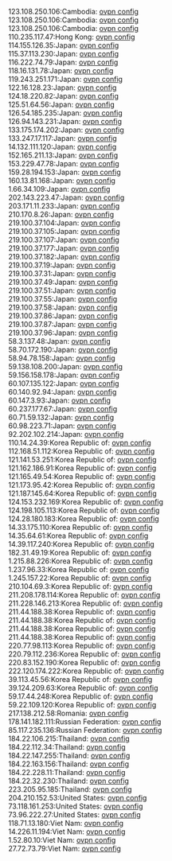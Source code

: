 123.108.250.106:Cambodia: [ovpn config](vpn/123_108_250_106.ovpn)  
123.108.250.106:Cambodia: [ovpn config](vpn/123_108_250_106.ovpn)  
123.108.250.106:Cambodia: [ovpn config](vpn/123_108_250_106.ovpn)  
110.235.117.47:Hong Kong: [ovpn config](vpn/110_235_117_47.ovpn)  
114.155.126.35:Japan: [ovpn config](vpn/114_155_126_35.ovpn)  
115.37.113.230:Japan: [ovpn config](vpn/115_37_113_230.ovpn)  
116.222.74.79:Japan: [ovpn config](vpn/116_222_74_79.ovpn)  
118.16.131.78:Japan: [ovpn config](vpn/118_16_131_78.ovpn)  
119.243.251.171:Japan: [ovpn config](vpn/119_243_251_171.ovpn)  
122.16.128.23:Japan: [ovpn config](vpn/122_16_128_23.ovpn)  
124.18.220.82:Japan: [ovpn config](vpn/124_18_220_82.ovpn)  
125.51.64.56:Japan: [ovpn config](vpn/125_51_64_56.ovpn)  
126.54.185.235:Japan: [ovpn config](vpn/126_54_185_235.ovpn)  
126.94.143.231:Japan: [ovpn config](vpn/126_94_143_231.ovpn)  
133.175.174.202:Japan: [ovpn config](vpn/133_175_174_202.ovpn)  
133.247.17.117:Japan: [ovpn config](vpn/133_247_17_117.ovpn)  
14.132.111.120:Japan: [ovpn config](vpn/14_132_111_120.ovpn)  
152.165.211.13:Japan: [ovpn config](vpn/152_165_211_13.ovpn)  
153.229.47.78:Japan: [ovpn config](vpn/153_229_47_78.ovpn)  
159.28.194.153:Japan: [ovpn config](vpn/159_28_194_153.ovpn)  
160.13.81.168:Japan: [ovpn config](vpn/160_13_81_168.ovpn)  
1.66.34.109:Japan: [ovpn config](vpn/1_66_34_109.ovpn)  
202.143.223.47:Japan: [ovpn config](vpn/202_143_223_47.ovpn)  
203.171.11.233:Japan: [ovpn config](vpn/203_171_11_233.ovpn)  
210.170.8.26:Japan: [ovpn config](vpn/210_170_8_26.ovpn)  
219.100.37.104:Japan: [ovpn config](vpn/219_100_37_104.ovpn)  
219.100.37.105:Japan: [ovpn config](vpn/219_100_37_105.ovpn)  
219.100.37.107:Japan: [ovpn config](vpn/219_100_37_107.ovpn)  
219.100.37.177:Japan: [ovpn config](vpn/219_100_37_177.ovpn)  
219.100.37.182:Japan: [ovpn config](vpn/219_100_37_182.ovpn)  
219.100.37.19:Japan: [ovpn config](vpn/219_100_37_19.ovpn)  
219.100.37.31:Japan: [ovpn config](vpn/219_100_37_31.ovpn)  
219.100.37.49:Japan: [ovpn config](vpn/219_100_37_49.ovpn)  
219.100.37.51:Japan: [ovpn config](vpn/219_100_37_51.ovpn)  
219.100.37.55:Japan: [ovpn config](vpn/219_100_37_55.ovpn)  
219.100.37.58:Japan: [ovpn config](vpn/219_100_37_58.ovpn)  
219.100.37.86:Japan: [ovpn config](vpn/219_100_37_86.ovpn)  
219.100.37.87:Japan: [ovpn config](vpn/219_100_37_87.ovpn)  
219.100.37.96:Japan: [ovpn config](vpn/219_100_37_96.ovpn)  
58.3.137.48:Japan: [ovpn config](vpn/58_3_137_48.ovpn)  
58.70.172.190:Japan: [ovpn config](vpn/58_70_172_190.ovpn)  
58.94.78.158:Japan: [ovpn config](vpn/58_94_78_158.ovpn)  
59.138.108.200:Japan: [ovpn config](vpn/59_138_108_200.ovpn)  
59.156.158.178:Japan: [ovpn config](vpn/59_156_158_178.ovpn)  
60.107.135.122:Japan: [ovpn config](vpn/60_107_135_122.ovpn)  
60.140.92.94:Japan: [ovpn config](vpn/60_140_92_94.ovpn)  
60.147.3.93:Japan: [ovpn config](vpn/60_147_3_93.ovpn)  
60.237.177.67:Japan: [ovpn config](vpn/60_237_177_67.ovpn)  
60.71.59.132:Japan: [ovpn config](vpn/60_71_59_132.ovpn)  
60.98.223.71:Japan: [ovpn config](vpn/60_98_223_71.ovpn)  
92.202.102.214:Japan: [ovpn config](vpn/92_202_102_214.ovpn)  
110.14.24.39:Korea Republic of: [ovpn config](vpn/110_14_24_39.ovpn)  
112.168.51.112:Korea Republic of: [ovpn config](vpn/112_168_51_112.ovpn)  
121.141.53.251:Korea Republic of: [ovpn config](vpn/121_141_53_251.ovpn)  
121.162.186.91:Korea Republic of: [ovpn config](vpn/121_162_186_91.ovpn)  
121.165.49.54:Korea Republic of: [ovpn config](vpn/121_165_49_54.ovpn)  
121.173.95.42:Korea Republic of: [ovpn config](vpn/121_173_95_42.ovpn)  
121.187.145.64:Korea Republic of: [ovpn config](vpn/121_187_145_64.ovpn)  
124.153.232.169:Korea Republic of: [ovpn config](vpn/124_153_232_169.ovpn)  
124.198.105.113:Korea Republic of: [ovpn config](vpn/124_198_105_113.ovpn)  
124.28.180.183:Korea Republic of: [ovpn config](vpn/124_28_180_183.ovpn)  
14.33.175.110:Korea Republic of: [ovpn config](vpn/14_33_175_110.ovpn)  
14.35.64.61:Korea Republic of: [ovpn config](vpn/14_35_64_61.ovpn)  
14.39.117.240:Korea Republic of: [ovpn config](vpn/14_39_117_240.ovpn)  
182.31.49.19:Korea Republic of: [ovpn config](vpn/182_31_49_19.ovpn)  
1.215.88.226:Korea Republic of: [ovpn config](vpn/1_215_88_226.ovpn)  
1.237.96.33:Korea Republic of: [ovpn config](vpn/1_237_96_33.ovpn)  
1.245.157.22:Korea Republic of: [ovpn config](vpn/1_245_157_22.ovpn)  
210.104.69.3:Korea Republic of: [ovpn config](vpn/210_104_69_3.ovpn)  
211.208.178.114:Korea Republic of: [ovpn config](vpn/211_208_178_114.ovpn)  
211.228.146.213:Korea Republic of: [ovpn config](vpn/211_228_146_213.ovpn)  
211.44.188.38:Korea Republic of: [ovpn config](vpn/211_44_188_38.ovpn)  
211.44.188.38:Korea Republic of: [ovpn config](vpn/211_44_188_38.ovpn)  
211.44.188.38:Korea Republic of: [ovpn config](vpn/211_44_188_38.ovpn)  
211.44.188.38:Korea Republic of: [ovpn config](vpn/211_44_188_38.ovpn)  
220.77.98.113:Korea Republic of: [ovpn config](vpn/220_77_98_113.ovpn)  
220.79.112.236:Korea Republic of: [ovpn config](vpn/220_79_112_236.ovpn)  
220.83.152.190:Korea Republic of: [ovpn config](vpn/220_83_152_190.ovpn)  
222.120.174.222:Korea Republic of: [ovpn config](vpn/222_120_174_222.ovpn)  
39.113.45.56:Korea Republic of: [ovpn config](vpn/39_113_45_56.ovpn)  
39.124.209.63:Korea Republic of: [ovpn config](vpn/39_124_209_63.ovpn)  
59.17.44.248:Korea Republic of: [ovpn config](vpn/59_17_44_248.ovpn)  
59.22.109.120:Korea Republic of: [ovpn config](vpn/59_22_109_120.ovpn)  
217.138.212.58:Romania: [ovpn config](vpn/217_138_212_58.ovpn)  
178.141.182.111:Russian Federation: [ovpn config](vpn/178_141_182_111.ovpn)  
85.117.235.136:Russian Federation: [ovpn config](vpn/85_117_235_136.ovpn)  
184.22.106.215:Thailand: [ovpn config](vpn/184_22_106_215.ovpn)  
184.22.112.34:Thailand: [ovpn config](vpn/184_22_112_34.ovpn)  
184.22.147.255:Thailand: [ovpn config](vpn/184_22_147_255.ovpn)  
184.22.163.156:Thailand: [ovpn config](vpn/184_22_163_156.ovpn)  
184.22.228.11:Thailand: [ovpn config](vpn/184_22_228_11.ovpn)  
184.22.32.230:Thailand: [ovpn config](vpn/184_22_32_230.ovpn)  
223.205.95.185:Thailand: [ovpn config](vpn/223_205_95_185.ovpn)  
204.210.152.53:United States: [ovpn config](vpn/204_210_152_53.ovpn)  
73.118.161.253:United States: [ovpn config](vpn/73_118_161_253.ovpn)  
73.96.222.27:United States: [ovpn config](vpn/73_96_222_27.ovpn)  
118.71.13.180:Viet Nam: [ovpn config](vpn/118_71_13_180.ovpn)  
14.226.11.194:Viet Nam: [ovpn config](vpn/14_226_11_194.ovpn)  
1.52.80.10:Viet Nam: [ovpn config](vpn/1_52_80_10.ovpn)  
27.72.73.79:Viet Nam: [ovpn config](vpn/27_72_73_79.ovpn)  
